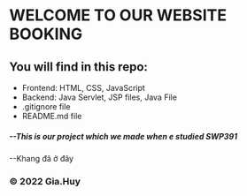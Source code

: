 # WELCOME TO OUR WEBSITE BOOKING

## You will find in this repo:
* Frontend: HTML, CSS, JavaScript
* Backend: Java Servlet, JSP files, Java File
* .gitignore file
* README.md file
##### --This is our project which we made when e studied SWP391
--Khang đã ở đây
### © 2022 Gia.Huy
